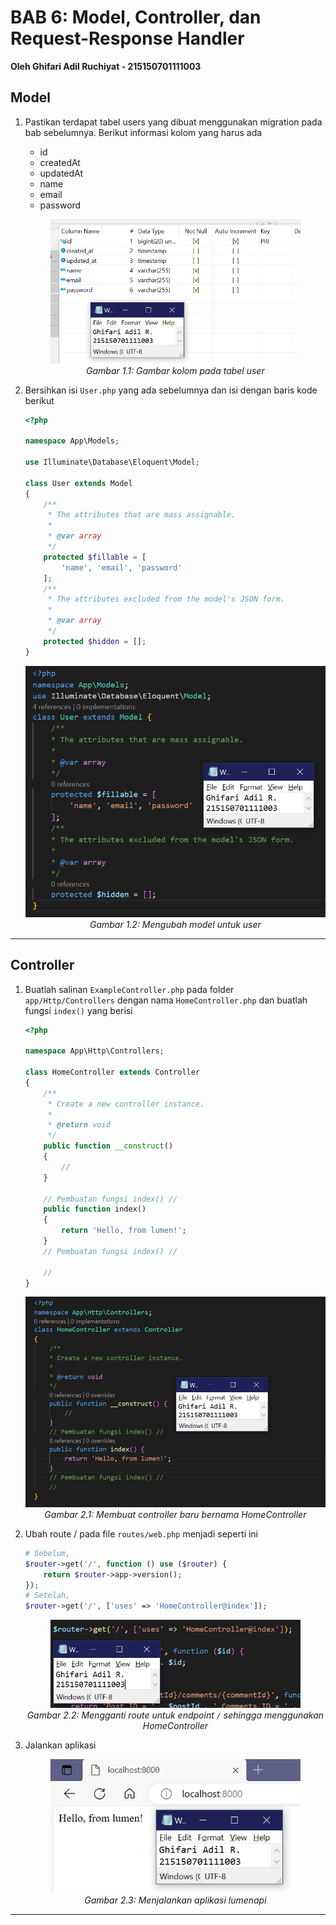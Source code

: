 # **BAB 6: Model, Controller, dan Request-Response Handler**
**Oleh Ghifari Adil Ruchiyat - 215150701111003**

## Model

1. Pastikan terdapat tabel users yang dibuat menggunakan migration pada bab sebelumnya. Berikut informasi kolom yang harus ada

    * id
    * createdAt
    * updatedAt
    * name
    * email
    * password

    <p align="center">
       <img src="pic/ss1-01.png" width=400></img><br>
       <i>Gambar 1.1: Gambar kolom pada tabel user</i>
    </p>

2. Bersihkan isi `User.php` yang ada sebelumnya dan isi dengan baris kode berikut

    ```php
    <?php

    namespace App\Models;

    use Illuminate\Database\Eloquent\Model;

    class User extends Model
    {
        /**
         * The attributes that are mass assignable.
         *
         * @var array
         */
        protected $fillable = [
            'name', 'email', 'password'
        ];
        /**
         * The attributes excluded from the model's JSON form.
         *
         * @var array
         */
        protected $hidden = [];
    }
    ```

    <p align="center">
       <img src="pic/ss1-02.png" width=500></img><br>
       <i>Gambar 1.2: Mengubah model untuk user</i>
    </p>

---
## Controller
1. Buatlah salinan `ExampleController.php` pada folder `app/Http/Controllers` dengan nama `HomeController.php` dan buatlah fungsi `index()` yang berisi

    ```php
    <?php

    namespace App\Http\Controllers;

    class HomeController extends Controller
    {
        /**
         * Create a new controller instance.
         *
         * @return void
         */
        public function __construct()
        {
            //
        }

        // Pembuatan fungsi index() //
        public function index()
        {
            return 'Hello, from lumen!';
        }
        // Pembuatan fungsi index() //

        //
    }
    ```

    <p align="center">
       <img src="pic/ss2-01.png" width=500></img><br>
       <i>Gambar 2.1: Membuat controller baru bernama HomeController</i>
    </p>

2. Ubah route / pada file `routes/web.php` menjadi seperti ini

    ```php
    # Sebelum,
    $router->get('/', function () use ($router) {
        return $router->app->version();
    });
    # Setelah,
    $router->get('/', ['uses' => 'HomeController@index']);
    ```

    <p align="center">
       <img src="pic/ss2-02.png" width=400></img><br>
       <i>Gambar 2.2: Mengganti route untuk endpoint <code>/</code> sehingga menggunakan HomeController</i>
    </p>

3. Jalankan aplikasi

    <p align="center">
       <img src="pic/ss2-03.png" width=400></img><br>
       <i>Gambar 2.3: Menjalankan aplikasi lumenapi</i>
    </p>

---